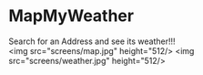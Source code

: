 # MapMyWeather
Search for an Address and see its weather!!! <br/>
<img src="screens/map.jpg" height="512/>
<img src="screens/weather.jpg" height="512/>
